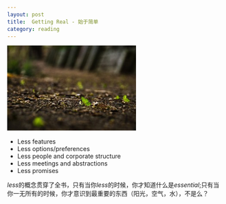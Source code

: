 ```yaml
---
layout: post
title:  Getting Real - 始于简单
category: reading
---
```


![始于简单](/images/getting_real_build_less.jpg "始于简单")

 - Less features
 - Less options/preferences
 - Less people and corporate structure
 - Less meetings and abstractions
 - Less promises

<!--more-->

*less*的概念贯穿了全书，只有当你*less*的时候，你才知道什么是*essential*;只有当你一无所有的时候，你才意识到最重要的东西（阳光，空气，水），不是么？


